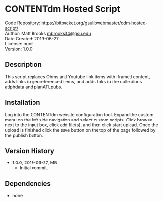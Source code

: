 # CONTENTdm Hosted Script
Code Repository: https://bitbucket.org/gsulibwebmaster/cdm-hosted-script/  
Author: Matt Brooks <mbrooks34@gsu.edu>  
Date Created: 2019-06-27  
License: none  
Version: 1.0.0  

## Description
This script replaces Ohms and Youtube link items with iframed content, adds links to georeferenced items, and adds links to the collections atlphdata and planATLpubs.

## Installation
Log into the CONTENTdm website configuration tool. Expand the custom menu on the left side navigation and select custom scripts. Click browse next to the input box, click add file(s), and then click start upload. Once the upload is finished click the save button on the top of the page followed by the publish button.

## Version History
* 1.0.0, 2019-06-27, MB
    * Initial commit.

## Dependencies
* none
